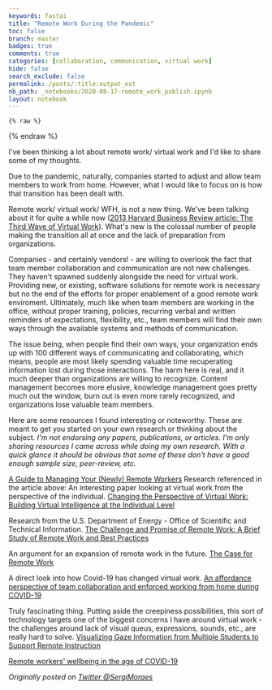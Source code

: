 ```yaml
---
keywords: fastai
title: "Remote Work During the Pandemic"
toc: false
branch: master
badges: true
comments: true
categories: [collaboration, communication, virtual work]
hide: false
search_exclude: false
permalink: /posts/:title:output_ext
nb_path: _notebooks/2020-08-17-remote_work_publish.ipynb
layout: notebook
---
```


<!--
#################################################
### THIS FILE WAS AUTOGENERATED! DO NOT EDIT! ###
#################################################
# file to edit: _notebooks/2020-08-17-remote_work_publish.ipynb
-->

<div class="container" id="notebook-container">
        
    {% raw %}
    
<div class="cell border-box-sizing code_cell rendered">

</div>
    {% endraw %}

<div class="cell border-box-sizing text_cell rendered"><div class="inner_cell">
<div class="text_cell_render border-box-sizing rendered_html">
<p>I've been thinking a lot about remote work/ virtual work and I'd like to share some of my thoughts.</p>
<p>Due to the pandemic, naturally, companies started to adjust and allow team members to work from home. However, what I would like to focus on is how that transition has been dealt with.</p>
<p>Remote work/ virtual work/ WFH, is not a new thing. We've been talking about it for quite a while now (<a href="https://hbr.org/2013/01/the-third-wave-of-virtual-work" title="The Third Wave of Virtual Work by Tammy Johns and Lynda Gratton">2013 Harvard Business Review article: The Third Wave of Virtual Work</a>). What's new is the colossal number of people making the transition all at once and the lack of preparation from organizations.</p>
<p>Companies - and certainly vendors! - are willing to overlook the fact that team member collaboration and communication are not new challenges. They haven't spawned suddenly alongside the need for virtual work. Providing new, or existing, software solutions for remote work is necessary but no the end of the efforts for proper enablement of a good remote work enviroment.
Ultimately, much like when team members are working in the office, without proper training, policies, recurring verbal and written reminders of expectations, flexibility, etc., team members will find their own ways through the available systems and methods of communication.</p>
<p>The issue being, when people find their own ways, your organization ends up with 100 different ways of communicating and collaborating, which means, people are most likely spending valuable time recuperating information lost during those interactions.
The harm here is real, and it much deeper than organizations are willing to recognize. Content management becomes more elusive, knowledge management goes pretty much out the window, burn out is even more rarely recognized, and organizations lose valuable team members.</p>
<p>Here are some resources I found interesting or noteworthy. These are meant to get you started on your own research or thinking about the subject.
<em>I'm not endorsing any papers, publications, or articles. I'm only sharing resources I came across while doing my own research. With a quick glance it should be obvious that some of these don't have a good enough sample size, peer-review, etc.</em></p>
<p><a href="https://hbr.org/2020/03/a-guide-to-managing-your-newly-remote-workers">A Guide to Managing Your (Newly) Remote Workers</a>
Research referenced in the article above:
An interesting paper looking at virtual work from the perspective of the individual.
<a href="https://www.academia.edu/33575597/CHANGING_THE_PERSPECTIVE_OF_VIRTUAL_WORK_BUILDING_VIRTUAL_INTELLIGENCE_AT_THE_INDIVIDUAL_LEVEL?source=swp_share">Changing the Perspective of Virtual Work: Building Virtual Intelligence at the Individual Level</a></p>
<p>Research from the U.S. Department of Energy - Office of Scientific and Technical Information. <a href="https://www.osti.gov/biblio/1487022">The Challenge and Promise of Remote Work: A Brief Study of Remote Work and Best Practices</a></p>
<p>An argument for an expansion of remote work in the future. <a href="https://lib.dr.iastate.edu/econ_workingpapers/102/">The Case for Remote Work</a></p>
<p>A direct look into how Covid-19 has changed virtual work. <a href="https://www.tandfonline.com/doi/full/10.1080/0960085X.2020.1800417">An affordance perspective of team collaboration and enforced working from home during COVID-19</a></p>
<p>Truly fascinating thing. Putting aside the creepiness possibilities, this sort of technology targets one of the biggest concerns I have around virtual work - the challenges around lack of visual queus, expressions, sounds, etc., are really hard to solve. <a href="https://dl.acm.org/doi/abs/10.1145/3170427.3188453">Visualizing Gaze Information from Multiple Students to Support Remote Instruction</a></p>
<p><a href="https://www.microsoft.com/en-us/research/publication/remote-workers-wellbeing-in-the-age-of-covid-19/">Remote workers’ wellbeing in the age of COVID-19</a></p>
<p><em>Originally posted on <a href="https://twitter.com/SergiMoraes">Twitter @SergiMoraes</a></em></p>

</div>
</div>
</div>
</div>
 

